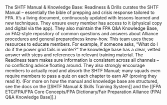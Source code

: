 The SHTF Manual & Knowledge Base: Readiness & Drills curates the SHTF Manual – essentially the bible of prepping and crisis response tailored to FPA. It’s a living document, continuously updated with lessons learned and new techniques. They ensure every member has access to it (physical copy and digital via the app). They also maintain the FPA Q&A Knowledge Base, an FAQ-style repository of common questions and answers about Alliance procedures and general preparedness know-how. This team uses these resources to educate members. For example, if someone asks, “What do I do if the power grid fails in winter?” the knowledge base has a clear, vetted answer with steps and references to relevant training material. The Readiness team makes sure information is consistent across all channels – no conflicting advice floating around. They also strongly encourage members to actually read and absorb the SHTF Manual; many squads even require members to pass a quiz on each chapter to earn AP (proving they read it). (For more on how the manual and knowledge base are structured, see the docs on the [[SHTF Manual & Skills Training System]] and the [[FPA ETC/FPA/FPA Core Concepts/FPA Dictionary/Fair Preparation Alliance (FPA) Q&A Knowledge Base]].)